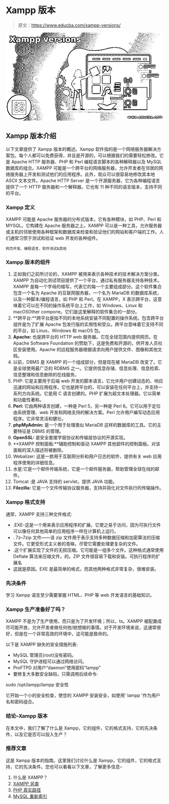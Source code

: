 # Xampp 版本

> 原文：<https://www.educba.com/xampp-versions/>

![Xampp versions](img/4f91b76e16ae5625da3480439ed6d82d.png)



## Xampp 版本介绍

以下文章提供了 Xampp 版本的概述。Xampp 软件指的是一个网络服务器解决方案包，每个人都可以免费获得，并且是开源的，可以根据我们的需要轻松修改。它是 Apache HTTP 服务器、PHP 和 Perl 编程语言脚本的各种解释器以及 MySQL 数据库的组合。XAMPP 可能是一个跨平台的网络服务器，允许开发者在邻居的网络服务器上开发和测试他们的应用程序。此外，观众可以很容易地修改其本地 ASCII 文本文件。Apache HTTP Server 是一个开源服务器，它为各种编程语言提供了一个 HTTP 服务器和一个解释器。它也有 11 种不同的语言版本，支持不同的平台。

### Xampp 定义

XAMPP 可能是 Apache 服务器的分布式版本，它有各种模块，如 PHP、Perl 和 MYSQL。它构建在 Apache 服务器之上。XAMPP 可以是一种工具，允许服务器或主机的邻居使用各种框架和数据库来检查和验证他们的网站和客户端的工作。人们通常习惯于测试和验证 web 开发的各种组件。

<small>网页开发、编程语言、软件测试&其他</small>

### Xampp 版本的组件

1.  正如我们之前所讨论的，XAMPP 被用来表示各种技术的技术解决方案分类。XAMPP 为自动化测试项目提供了一个平台，通过私有服务器支持各种技术。XAMPP 是每一个字母的缩写，代表它的每一个主要组成部分。这个软件集合包含一个名为 Apache 的互联网服务器，一个名为 MariaDB 的数据库系统，以及一种脚本/编程语言，如 PHP 和 Perl。在 XAMPP，X 表示跨平台，这意味着它可以在不同的操作系统平台上工作，如 Windows、Linux 和 macOSOther compone。它们是这里解释的软件集合的一部分。
2.  **跨平台:**跨平台是指不同的本地系统安装不同配置的操作系统。包含跨平台组件是为了扩展 Apache 包发行版的实用性和受众。跨平台意味着它支持不同的平台，如 Linux、Windows 和 macOS 包。
3.  **Apache:** 也是跨平台的 HTTP web 服务器。它在全球范围内提供网页。在 Apache Software Foundation 的赞助下，这是免费和开源的，供开发人员社区安装使用。Apache 的远程服务器根据请求向用户提供文件、图像和其他文档。
4.  以前，DBMS 是 XAMPP 的一个组成部分，但是现在被 MariaDB 改变了。它是全球使用最广泛的 RDBMS 之一。它提供信息存储、信息处理、信息检索、信息整理和信息删除的在线服务。
5.  PHP: 它是主要用于后端 web 开发的脚本语言。它允许用户创建动态的、响应迅速的网站和应用程序。它也是跨平台的，可以安装在任何平台上，并支持一系列方向系统。它是用 C 语言创建的。PHP 扩展为超文本处理器。它以简单和功能性著称。
6.  **Perl:** 它由两种语言创建，一种是 Perl 5，另一种是 Perl 6。它可以用于定位由系统管理、web 开发和网络支持的解决方案。Perl 允许用户编写动态应用程序。它非常灵活和健壮。
7.  **phpMyAdmin:** 是一个用于处理类似 MariaDB 这样的数据库的工具。它的主要特征是 DBMS 的管理。
8.  **OpenSSL:** 是安全套接字层协议和传输层协议的开源实现。
9.  **XAMPP 控制面板:**辅助控制和驱动 XAMPP 其他部件的控制面板。对该面板的深入描述将被删除。
10.  Webalizer: 这是一款用于互联网分析和用户日志的软件，提供有关 web 应用程序使用的详细信息。
11.  水星:它是一个邮件传输系统，它是一个邮件服务器，帮助管理全球在线的邮件。
12.  Tomcat :是 JAVA 支持的 servlet，提供 JAVA 功能。
13.  **Filezilla:** 它是一个文件传输协议服务器，支持并简化对文件执行的传输操作。

### Xampp 格式支持

通常，XAMPP 支持三种文件格式:

*   .EXE-这是一个用来表示应用程序的扩展。它使之易于访问，因为可执行文件可以像任何其他简单的应用程序一样在计算机上运行。
*   . 7z–7zip 文件——该 zip 文件用于表示支持多种数据压缩和加密算法的压缩文件。它更受形式主义者的青睐。尽管它需要处理更复杂的文件。
*   .这个扩展实现了文件的无损压缩。它可能是一组多个文件。这种格式通常使用 Deflate 算法来压缩文件。的。ZIP 文件很容易下载和安装。可执行程序的扩展名
*   这就是原因。EXE 是最简单的格式，而其他两种格式非常复杂，很难安装。

### 先决条件

学习 Xampp 语言至少需要掌握 HTML、PHP 等 web 开发语言的基础知识。

### Xampp 生产准备好了吗？

XAMPP 不是为了生产使用，而只是为了开发环境；所以，ts。XAMPP 被配置成尽可能开放，允许开发者做任何他/她想做的事情。对于开发环境来说，这通常很好，但是在一个非常高效的环境中，这可能是致命的。

以下是 XAMPP 缺失的安全措施列表:

*   MySQL 管理员(root)没有密码。
*   MySQL 守护进程可以通过网络访问。
*   ProFTPD 对用户“daemon”使用密码“lampp”
*   要修复大多数安全缺陷，只需调用后续命令:

sudo /opt/lampp/lampp 安全性

它开始一个小的安全检查，使您的 XAMPP 安装安全，如使用' lampp '作为用户名和密码组合。

### 结论–Xampp 版本

在本文中，我们了解了什么是 Xampp，它的组件，它的格式支持，它的先决条件，以及它是否可以投入生产？

### 推荐文章

这是 Xampp 版本的指南。这里我们讨论什么是 Xampp，它的组件，它的格式支持，它的先决条件。您也可以看看以下文章，了解更多信息–

1.  什么是 XAMPP？
2.  [XAMPP 另类](https://www.educba.com/xampp-alternative/)
3.  [PHP 真实路径](https://www.educba.com/php-realpath/)
4.  [MySQL 重新索引](https://www.educba.com/mysql-reindex/)





